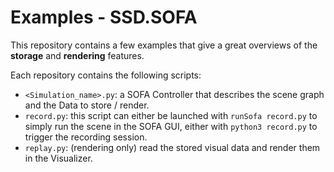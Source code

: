 # Examples - SSD.SOFA

This repository contains a few examples that give a great overviews of the **storage** and **rendering** features.

Each repository contains the following scripts:

 * ``<Simulation_name>.py``: a SOFA Controller that describes the scene graph and the Data to store / render.
 * ``record.py``: this script can either be launched with ``runSofa record.py`` to simply run the scene in the SOFA GUI, 
                  either with ``python3 record.py`` to trigger the recording session.
 * ``replay.py``: (rendering only) read the stored visual data and render them in the Visualizer.
